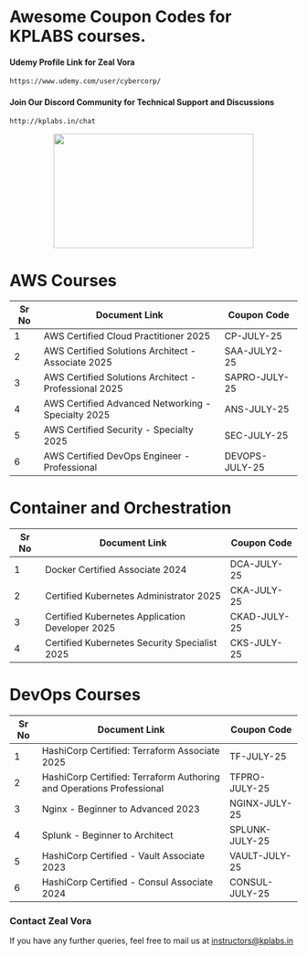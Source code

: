 # Awesome Coupon Codes for KPLABS courses.

#### Udemy Profile Link for Zeal Vora

```sh
https://www.udemy.com/user/cybercorp/
```
#### Join Our Discord Community for Technical Support and Discussions

```sh
http://kplabs.in/chat
```
<p align="center">
  <img width="350" height="200" src="https://i.ibb.co/b3jFkkk/discord-terraform.png">
</p>


# AWS Courses 

| Sr No | Document Link | Coupon Code |
| ------ | ------ | ------ |
| 1 |AWS Certified Cloud Practitioner 2025 | CP-JULY-25 | 
| 2 |AWS Certified Solutions Architect - Associate  2025| SAA-JULY2-25 |
| 3 |AWS Certified Solutions Architect - Professional 2025 | SAPRO-JULY-25 |
| 4 |AWS Certified Advanced Networking - Specialty 2025 | ANS-JULY-25 |
| 5 |AWS Certified Security - Specialty 2025 | SEC-JULY-25 |
| 6 |AWS Certified DevOps Engineer - Professional | DEVOPS-JULY-25 |

# Container and Orchestration

| Sr No | Document Link | Coupon Code |
| ------ | ------ | ------ |
| 1 | Docker Certified Associate 2024 | DCA-JULY-25 | 
| 2 | Certified Kubernetes Administrator 2025 | CKA-JULY-25 | 
| 3 | Certified Kubernetes Application Developer 2025 | CKAD-JULY-25 | 
| 4 | Certified Kubernetes Security Specialist 2025 | CKS-JULY-25 | 

# DevOps Courses

| Sr No | Document Link | Coupon Code |
| ------ | ------ | ------ |
| 1 | HashiCorp Certified: Terraform Associate 2025 | TF-JULY-25 | 
| 2 | HashiCorp Certified: Terraform Authoring and Operations Professional  | TFPRO-JULY-25 | 
| 3 | Nginx - Beginner to Advanced 2023 | NGINX-JULY-25 | 
| 4 | Splunk - Beginner to Architect | SPLUNK-JULY-25 | 
| 5 | HashiCorp Certified - Vault Associate 2023 | VAULT-JULY-25 | 
| 6 | HashiCorp Certified - Consul Associate 2024 | CONSUL-JULY-25	 | 




### Contact Zeal Vora
If you have any further queries, feel free to mail us at instructors@kplabs.in
